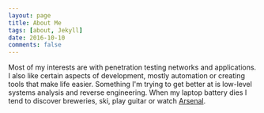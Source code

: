```yaml
---
layout: page
title: About Me
tags: [about, Jekyll]
date: 2016-10-10
comments: false
---
```


Most of my interests are with penetration testing networks and applications. I also like certain aspects of development, mostly automation or creating tools that make life easier. Something I'm trying to get better at is low-level systems analysis and reverse engineering. When my laptop battery dies I tend to discover breweries, ski, play guitar or watch <a href="https://www.reddit.com/r/gunners">Arsenal</a>.

<div style="text-align: center;">
<a href="http://www.foxyform.com/" id="foxyform_embed_link_655800"></a>
<script type="text/javascript">
(function(d, t){
   var g = d.createElement(t),
       s = d.getElementsByTagName(t)[0];
   g.src = "http://www.foxyform.com/js.php?id=655800&sec_hash=4431709aa98&width=350px";
   s.parentNode.insertBefore(g, s);
}(document, "script"));
</script></div>
